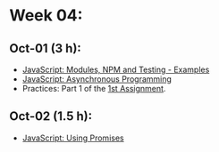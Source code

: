# Week 04:

## Oct-01 (3 h):
- [JavaScript: Modules, NPM and Testing - Examples](https://github.com/isel-leic-ipw/2526i-IPW-LEIC34D/wiki/07-JS-Modules-NPM-Mocha#example)
- [JavaScript: Asynchronous Programming](https://github.com/isel-leic-ipw/2526i-IPW-LEIC34D/wiki/08-JS-Asynchronous)
- Practices: Part 1 of the [1st Assignment](https://github.com/isel-leic-ipw/2526i-IPW-LEIC31D/wiki/IPW_IP-2526-1-A1).

## Oct-02 (1.5 h):
- [JavaScript: Using Promises](https://github.com/isel-leic-ipw/2526i-IPW-LEIC34D/wiki/09-JS-Using-Promises)